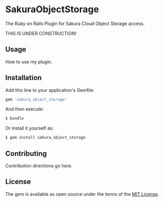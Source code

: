 # SakuraObjectStorage
The Ruby on Rails Plugin for Sakura Cloud Object Storage access.

THIS IS UNDER CONSTRUCTION!

## Usage
How to use my plugin.

## Installation
Add this line to your application's Gemfile:

```ruby
gem 'sakura_object_storage'
```

And then execute:
```bash
$ bundle
```

Or install it yourself as:
```bash
$ gem install sakura_object_storage
```

## Contributing
Contribution directions go here.

## License
The gem is available as open source under the terms of the [MIT License](http://opensource.org/licenses/MIT).

